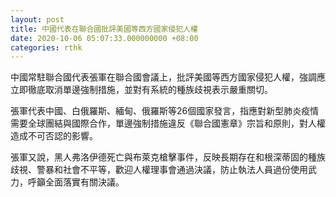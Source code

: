 ```yaml
---
layout: post
title: 中國代表在聯合國批評美國等西方國家侵犯人權
date: 2020-10-06 05:07:33.000000000 +08:00
categories: rthk
---
```


中國常駐聯合國代表張軍在聯合國會議上，批評美國等西方國家侵犯人權，強調應立即徹底取消單邊強制措施，並對有系統的種族歧視表示嚴重關切。

張軍代表中國、白俄羅斯、緬甸、俄羅斯等26個國家發言，指應對新型肺炎疫情需要全球團結與國際合作，單邊強制措施違反《聯合國憲章》宗旨和原則，對人權造成不可否認的影響。

張軍又說，黑人弗洛伊德死亡與布萊克槍擊事件，反映長期存在和根深蒂固的種族歧視、警暴和社會不平等，歡迎人權理事會通過決議，防止執法人員過份使用武力，呼籲全面落實有關決議。
